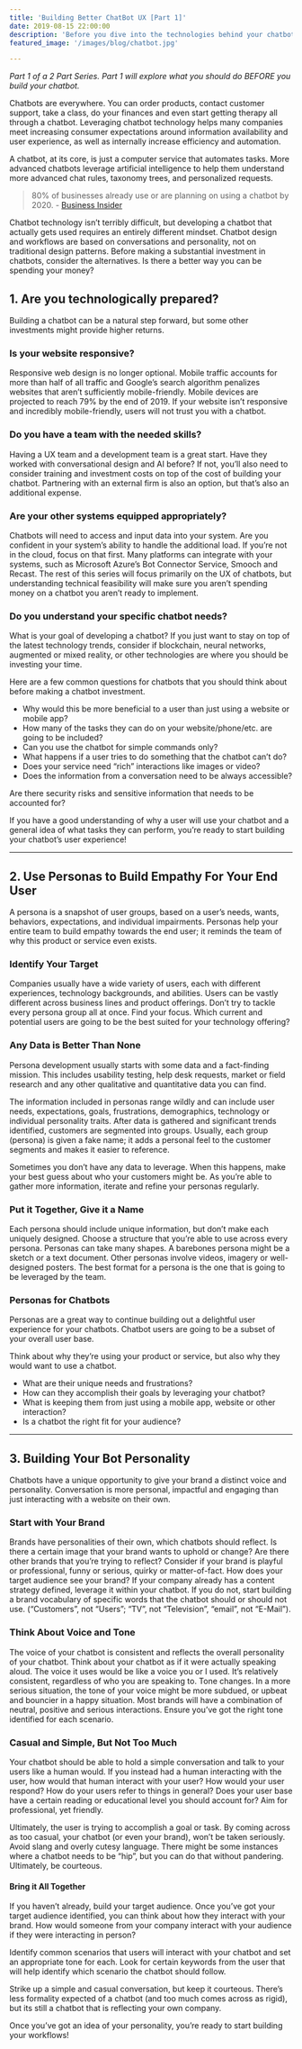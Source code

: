 ```yaml
---
title: 'Building Better ChatBot UX [Part 1]'
date: 2019-08-15 22:00:00
description: 'Before you dive into the technologies behind your chatbot, start with building out your chatbot UX. This two part series around chatbox UX will help you to build a better chatbot.'
featured_image: '/images/blog/chatbot.jpg'

---
```

*Part 1 of a 2 Part Series. Part 1 will explore what you should do BEFORE you build your chatbot.*


Chatbots are everywhere. You can order products, contact customer support, take a class, do your finances and even start getting therapy all through a chatbot. Leveraging chatbot technology helps many companies meet increasing consumer expectations around information availability and user experience, as well as internally increase efficiency and automation.

A chatbot, at its core, is just a computer service that automates tasks. More advanced chatbots leverage artificial intelligence to help them understand more advanced chat rules, taxonomy trees, and personalized requests. 

>80% of businesses already use or are planning on using a chatbot by 2020. -&nbsp;[Business Insider](https://www.businessinsider.com/80-of-businesses-want-chatbots-by-2020-2016-12)

Chatbot technology isn’t terribly difficult, but developing a chatbot that actually gets used requires an entirely different mindset. Chatbot design and workflows are based on conversations and personality, not on traditional design patterns. Before making a substantial investment in chatbots, consider the alternatives. Is there a better way you can be spending your money?

## 1. Are you technologically prepared?
Building a chatbot can be a natural step forward, but some other investments might provide higher returns.

### Is your website responsive?
Responsive web design is no longer optional. Mobile traffic accounts for more than half of all traffic and Google’s search algorithm penalizes websites that aren’t sufficiently mobile-friendly. Mobile devices are projected to reach 79% by the end of 2019. If your website isn’t responsive and incredibly mobile-friendly, users will not trust you with a chatbot.

### Do you have a team with the needed skills?
Having a UX team and a development team is a great start. Have they worked with conversational design and AI before? If not, you’ll also need to consider training and investment costs on top of the cost of building your chatbot. Partnering with an external firm is also an option, but that’s also an additional expense.

### Are your other systems equipped appropriately? 
Chatbots will need to access and input data into your system. Are you confident in your system’s ability to handle the additional load. If you’re not in the cloud, focus on that first. Many platforms can integrate with your systems, such as Microsoft Azure’s Bot Connector Service, Smooch and Recast. The rest of this series will focus primarily on the UX of chatbots, but understanding technical feasibility will make sure you aren’t spending money on a chatbot you aren’t ready to implement. 

### Do you understand your specific chatbot needs?
What is your goal of developing a chatbot? If you just want to stay on top of the latest technology trends, consider if blockchain, neural networks, augmented or mixed reality, or other technologies are where you should be investing your time.

Here are a few common questions for chatbots that you should think about before making a chatbot investment.
* Why would this be more beneficial to a user than just using a website or mobile app?
* How many of the tasks they can do on your website/phone/etc. are going to be included? 
* Can you use the chatbot for simple commands only?
* What happens if a user tries to do something that the chatbot can’t do?
* Does your service need “rich” interactions like images or video?
* Does the information from a conversation need to be always accessible?

Are there security risks and sensitive information that needs to be accounted for?

If you have a good understanding of why a user will use your chatbot and a general idea of what tasks they can perform, you’re ready to start building your chatbot’s user experience!

---
## 2. Use Personas to Build Empathy For Your End User
A persona is a snapshot of user groups, based on a user’s needs, wants, behaviors, expectations, and individual impairments. Personas help your entire team to build empathy towards the end user; it reminds the team of why this product or service even exists.

### Identify Your Target
Companies usually have a wide variety of users, each with different experiences, technology backgrounds, and abilities. Users can be vastly different across business lines and product offerings. Don’t try to tackle every persona group all at once. Find your focus. Which current and potential users are going to be the best suited for your technology offering? 

### Any Data is Better Than None
Persona development usually starts with some data and a fact-finding mission. This includes usability testing, help desk requests, market or field research and any other qualitative and quantitative data you can find.

The information included in personas range wildly and can include user needs, expectations, goals, frustrations, demographics, technology or individual personality traits. After data is gathered and significant trends identified, customers are segmented into groups. Usually, each group (persona) is given a fake name; it adds a personal feel to the customer segments and makes it easier to reference. 

Sometimes you don’t have any data to leverage. When this happens, make your best guess about who your customers might be. As you’re able to gather more information, iterate and refine your personas regularly.

### Put it Together, Give it a Name
Each persona should include unique information, but don’t make each uniquely designed. Choose a structure that you’re able to use across every persona. Personas can take many shapes. A barebones persona might be a sketch or a text document. Other personas involve videos, imagery or well-designed posters. The best format for a persona is the one that is going to be leveraged by the team.

### Personas for Chatbots
Personas are a great way to continue building out a delightful user experience for your chatbots. Chatbot users are going to be a subset of your overall user base. 

Think about why they’re using your product or service, but also why they would want to use a chatbot. 
* What are their unique needs and frustrations? 
* How can they accomplish their goals by leveraging your chatbot?
* What is keeping them from just using a mobile app, website or other interaction? 
* Is a chatbot the right fit for your audience?

---
## 3. Building Your Bot Personality
Chatbots have a unique opportunity to give your brand a distinct voice and personality. Conversation is more personal, impactful and engaging than just interacting with a website on their own. 

### Start with Your Brand
Brands have personalities of their own, which chatbots should reflect. Is there a certain image that your brand wants to uphold or change? Are there other brands that you’re trying to reflect? Consider if your brand is playful or professional, funny or serious, quirky or matter-of-fact. How does your target audience see your brand? If your company already has a content strategy defined, leverage it within your chatbot. If you do not, start building a brand vocabulary of specific words that the chatbot should or should not use. (“Customers”, not “Users”; “TV”, not “Television”, “email”, not “E-Mail”). 

### Think About Voice and Tone
The voice of your chatbot is consistent and reflects the overall personality of your chatbot. Think about your chatbot as if it were actually speaking aloud. The voice it uses would be like a voice you or I used. It’s relatively consistent, regardless of who you are speaking to. Tone changes. In a more serious situation, the tone of your voice might be more subdued, or upbeat and bouncier in a happy situation. Most brands will have a combination of neutral, positive and serious interactions. Ensure you’ve got the right tone identified for each scenario.

### Casual and Simple, But Not Too Much
Your chatbot should be able to hold a simple conversation and talk to your users like a human would. If you instead had a human interacting with the user, how would that human interact with your user? How would your user respond? How do your users refer to things in general? Does your user base have a certain reading or educational level you should account for? Aim for professional, yet friendly. 

Ultimately, the user is trying to accomplish a goal or task. By coming across as too casual, your chatbot (or even your brand), won’t be taken seriously. Avoid slang and overly cutesy language. There might be some instances where a chatbot needs to be “hip”, but you can do that without pandering. Ultimately, be courteous. 

#### Bring it All Together
If you haven’t already, build your target audience. Once you’ve got your target audience identified, you can think about how they interact with your brand. How would someone from your company interact with your audience if they were interacting in person?

Identify common scenarios that users will interact with your chatbot and set an appropriate tone for each. Look for certain keywords from the user that will help identify which scenario the chatbot should follow.

Strike up a simple and casual conversation, but keep it courteous. There’s less formality expected of a chatbot (and too much comes across as rigid), but its still a chatbot that is reflecting your own company.

Once you’ve got an idea of your personality, you’re ready to start building your workflows!




